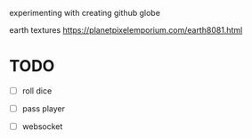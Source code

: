 experimenting with creating github globe

earth textures
https://planetpixelemporium.com/earth8081.html


# TODO
- [ ] roll dice
- [ ] pass player
- [ ] websocket

